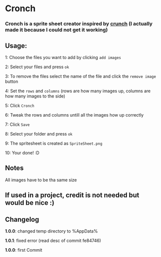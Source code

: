 # Cronch

### Cronch is a sprite sheet creator inspired by [crunch](https://github.com/ChevyRay/crunch) (I actually made it because I could not get it working)

## Usage:

1: Choose the files you want to add by clicking `add images`

2: Select your files and press `ok`

3: To remove the files select the name of the file and click the `remove image` button

4: Set the `rows` and `columns` (rows are how many images up, columns are how many images to the side)

5: Click `Cronch`

6: Tweak the rows and columns untill all the images how up correctly

7: Click `Save`

8: Select your folder and press `ok`

9: The spritesheet is created as `SpriteSheet.png`

10: Your done! :D

## Notes

All images have to be tha same size

## If used in a project, credit is not needed but would be nice :)

## Changelog

**1.0.0**: 
changed temp directory to %AppData%

**1.0.1**:
fixed error (read desc of commit fe84746)

**1.0.0**:
first Commit
